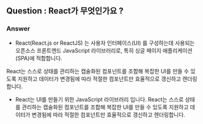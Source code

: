 ## Question : React가 무엇인가요 ?

### Answer

- React(React.js or ReactJS) 는 사용자 인터페이스(UI) 를 구성하는데 사용되는 오픈소스 프론트엔드 JavaScript 라이브러리로, 특히 싱글 페이지 애플리케이션(SPA)에 적합합니다.

React는 스스로 상태를 관리하는 캡술화된 컴포넌트를 조합해 복잡한 UI를 만들 수 있도록 지원하고
데이터가 변경됨에 따라 적절한 컴포넌트만 효율적으로 갱신하고 렌더링합니다.

- React는 UI를 만들기 위한 JavaScript 라이브러리 입니다.
  React는 스스로 상태를 관리하는 캡술화된 컴포넌트를 조합해 복잡한 UI를 만들 수 있도록 지원하고
  데이터가 변경됨에 따라 적절한 컴포넌트만 효율적으로 갱신하고 렌더링합니다.

